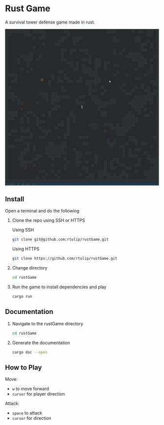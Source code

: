 # Rust Game
<!-- Add Code Climate badge here -->

A survival tower defense game made in rust.

![Game demo](images/game_demo.gif)

## Install

Open a terminal and do the following

1. Clone the repo using SSH or HTTPS

    Using SSH

    ```bash
    git clone git@github.com:rtulip/rustGame.git
    ```

    Using HTTPS

    ```bash
    git clone https://github.com/rtulip/rustGame.git
    ```

2. Change directory

    ```bash
    cd rustGame
    ```

3. Run the game to install dependencies and play

    ```bash
    cargo run
    ```

## Documentation
1. Navigate to the rustGame directory

    ```bash
    cd rustGame
    ```

2. Generate the documentation

    ```bash
    cargo doc --open
    ```

## How to Play

Move:

- `w` to move forward
- `cursor` for player direction

Attack: 
- `space` to attack
- `cursor` for direction